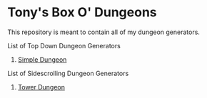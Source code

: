 # Tony's Box O' Dungeons
This repository is meant to contain all of my dungeon generators.

List of Top Down Dungeon Generators
1. [Simple Dungeon](https://github.com/AnthonyvW/Tonys-Box-O-Dungeons/blob/main/Top%20Down%20Dungeons/Simple%20Dungeon%20Gen/Simple%20Dungeon%20Gen.md)

List of Sidescrolling Dungeon Generators
1. [Tower Dungeon](https://github.com/AnthonyvW/Tonys-Box-O-Dungeons/blob/main/Side%20Scrolling%20Dungeons/2D%20Tower%20Dungeon%20Generator/2DTowerGeneratorReadMe.md)
